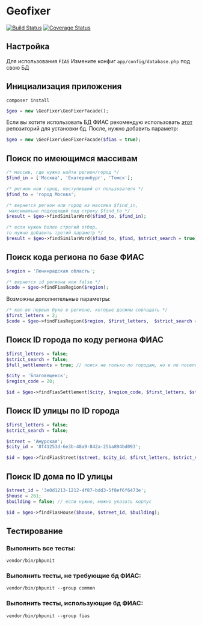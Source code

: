 # Geofixer
[![Build Status](https://travis-ci.org/Phrlog/GeoFixer.svg?branch=master)](https://travis-ci.org/Phrlog/GeoFixer)
[![Coverage Status](https://coveralls.io/repos/github/Phrlog/GeoFixer/badge.svg)](https://coveralls.io/github/Phrlog/GeoFixer)

## Настройка
Для использования `FIAS` Измените конфиг `app/config/database.php` под свою БД

## Инициализация приложения
`composer install`
```PHP
$geo = new \GeoFixer\GeoFixerFacade();
```

Если вы хотите использовать БД ФИАС рекомендую использовать [этот](https://github.com/Phrlog/yii2-fias) репозиторий для установки бд. После, нужно добавить параметр:

```PHP
$geo = new \GeoFixer\GeoFixerFacade($fias = true);
```

## Поиск по имеющимся массивам

```PHP
/* массив, где нужно найти регион/город */
$find_in = ['Москва', 'Екатеринбург', 'Томск'];

/* регион или город, поступивший от пользователя */
$find_to = 'город Москва';

/* вернется регион или город из массива $find_in,
 максимально подходящий под строку $find_to */
$result = $geo->findSimilarWord($find_to, $find_in);

/* если нужен более строгий отбор, 
то нужно добавить третий параметр */
$result = $geo->findSimilarWord($find_to, $find, $strict_search = true);
```

## Поиск кода региона по базе ФИАС
```PHP
$region = 'Ленинрадская область';

/* вернется id региона или false */
$code = $geo->findFiasRegion($region);
```

Возможны дополнительные параметры:
```PHP
/* кол-во первых букв в регионе, которые должны совпадать */
$first_letters = 2;
$code = $geo->findFiasRegion($region, $first_letters,  $strict_search = true);
```

## Поиск ID города по коду региона ФИАС
```PHP
$first_letters = false;
$strict_search = false;
$full_settlements = true; // поиск не только по городам, но и по поселениям

$city = 'Благовещенск';
$region_code = 28;

$id = $geo->findFiasSettlement($city, $region_code, $first_letters, $strict_search, $full_settlements);
```

## Поиск ID улицы по ID города
```PHP
$first_letters = false;
$strict_search = false;

$street = 'Амурская';
$city_id = '8f41253d-6e3b-48a9-842a-25ba894bd093';

$id = $geo->findFiasStreet($street, $city_id, $first_letters, $strict_search);
```

## Поиск ID дома по ID улицы
```PHP
$street_id = '3e0d1213-1212-4f87-bdd3-5f8ef6f6473e';
$house = 261;
$building = false; // если нужно, можно указать корпус

$id = $geo->findFiasHouse($house, $street_id, $building);
```

## Тестирование
### Выполнить все тесты:
`vendor/bin/phpunit`
### Выполнить тесты, не требующие бд ФИАС:
`vendor/bin/phpunit --group common`
### Выполнить тесты, использующие бд ФИАС:
`vendor/bin/phpunit --group fias`
